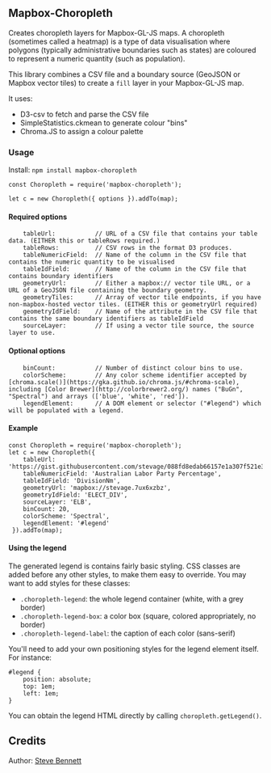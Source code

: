 ## Mapbox-Choropleth

Creates choropleth layers for Mapbox-GL-JS maps. A choropleth (sometimes called a heatmap) is a type of data visualisation where polygons (typically administrative boundaries such as states) are coloured to represent a numeric quantity (such as population). 

This library combines a CSV file and a boundary source (GeoJSON or Mapbox vector tiles) to create a `fill` layer in your Mapbox-GL-JS map.

It uses: 

* D3-csv to fetch and parse the CSV file
* SimpleStatistics.ckmean to generate colour "bins"
* Chroma.JS to assign a colour palette

### Usage

Install: `npm install mapbox-choropleth`

```
const Choropleth = require('mapbox-choropleth');

let c = new Choropleth({ options }).addTo(map);
```

#### Required options

```
    tableUrl:           // URL of a CSV file that contains your table data. (EITHER this or tableRows required.)
    tableRows:          // CSV rows in the format D3 produces.
    tableNumericField:  // Name of the column in the CSV file that contains the numeric quantity to be visualised
    tableIdField:       // Name of the column in the CSV file that contains boundary identifiers
    geometryUrl:        // Either a mapbox:// vector tile URL, or a URL of a GeoJSON file containing the boundary geometry.
    geometryTiles:      // Array of vector tile endpoints, if you have non-mapbox-hosted vector tiles. (EITHER this or geometryUrl required)
    geometryIdField:    // Name of the attribute in the CSV file that contains the same boundary identifiers as tableIdField
    sourceLayer:        // If using a vector tile source, the source layer to use.
```

#### Optional options

```
    binCount:           // Number of distinct colour bins to use.
    colorScheme:        // Any color scheme identifier accepted by [chroma.scale()](https://gka.github.io/chroma.js/#chroma-scale), including [Color Brewer](http://colorbrewer2.org/) names ("BuGn", "Spectral") and arrays (['blue', 'white', 'red']).
    legendElement:      // A DOM element or selector ("#legend") which will be populated with a legend.
```

#### Example

```
const Choropleth = require('mapbox-choropleth');
let c = new Choropleth({ 
    tableUrl: 'https://gist.githubusercontent.com/stevage/088fd8edab66157e1a307f521e38ecca/raw/46d01d54a7d95cac1ad88347aa910b5de3946b3e/elb.csv',
    tableNumericField: 'Australian Labor Party Percentage',
    tableIdField: 'DivisionNm',
    geometryUrl: 'mapbox://stevage.7ux6xzbz',
    geometryIdField: 'ELECT_DIV',
    sourceLayer: 'ELB',
    binCount: 20,
    colorScheme: 'Spectral',
    legendElement: '#legend'
 }).addTo(map);
```

#### Using the legend

The generated legend is contains fairly basic styling. CSS classes are added before any other styles, to make them easy to override. You may want to add styles for these classes:

* `.choropleth-legend`: the whole legend container (white, with a grey border)
* `.choropleth-legend-box`: a color box (square, colored appropriately, no border)
* `.choropleth-legend-label`: the caption of each color (sans-serif)

You'll need to add your own positioning styles for the legend element itself. For instance:

```
#legend { 
    position: absolute;
    top: 1em;
    left: 1em;
}
```

You can obtain the legend HTML directly by calling `choropleth.getLegend()`.

## Credits

Author: [Steve Bennett](https://github.com/stevage)

